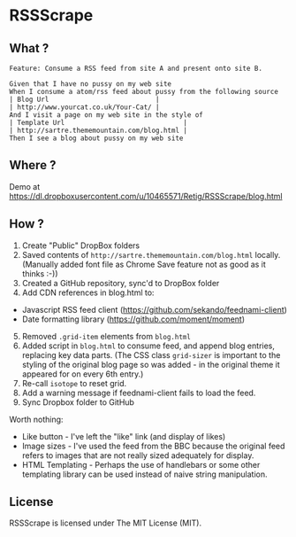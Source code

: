 # RSSScrape

## What ?
```
Feature: Consume a RSS feed from site A and present onto site B.

Given that I have no pussy on my web site
When I consume a atom/rss feed about pussy from the following source
| Blog Url                           |
| http://www.yourcat.co.uk/Your-Cat/ |
And I visit a page on my web site in the style of
| Template Url                              |
| http://sartre.thememountain.com/blog.html |
Then I see a blog about pussy on my web site
```

## Where ?
Demo at https://dl.dropboxusercontent.com/u/10465571/Retig/RSSScrape/blog.html

## How ?
1. Create "Public" DropBox folders
2. Saved contents of `http://sartre.thememountain.com/blog.html` locally. (Manually added font file as Chrome Save feature not as good as it thinks :-))
3. Created a GitHub repository, sync'd to DropBox folder
4. Add CDN references in blog.html to:
 * Javascript RSS feed client (https://github.com/sekando/feednami-client)
 * Date formatting library (https://github.com/moment/moment)
5. Removed `.grid-item` elements from `blog.html`
6. Added script in `blog.html` to consume feed, and append blog entries, replacing key data parts. (The CSS class `grid-sizer` is important to the styling of the original blog page so was added - in the original theme it appeared for on every 6th entry.)
7. Re-call `isotope` to reset grid.
8. Add a warning message if feednami-client fails to load the feed.
9. Sync Dropbox folder to GitHub

Worth nothing:
* Like button - I've left the "like" link (and display of likes)
* Image sizes - I've used the feed from the BBC because the original feed refers to images that are not really sized adequately for display.
* HTML Templating - Perhaps the use of handlebars or some other templating library can be used instead of naive string manipulation.

## License
RSSScrape is licensed under The MIT License (MIT).